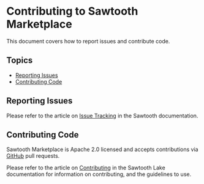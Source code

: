# Contributing to Sawtooth Marketplace

This document covers how to report issues and contribute code.

## Topics

* [Reporting Issues](#reporting-issues)
* [Contributing Code](#contributing-code)

## Reporting Issues

Please refer to the article on
[Issue Tracking](https://sawtooth.hyperledger.org/docs/core/releases/latest/community/issue_tracking.html)
in the Sawtooth documentation.

## Contributing Code

Sawtooth Marketplace is Apache 2.0 licensed and accepts contributions via
[GitHub](https://github.com/hyperledger/sawtooth-marketplace) pull requests.

Please refer to the article on
[Contributing](https://sawtooth.hyperledger.org/docs/core/releases/latest/community/contributing.html)
in the Sawtooth Lake documentation for information on contributing, and the
guidelines to use.
